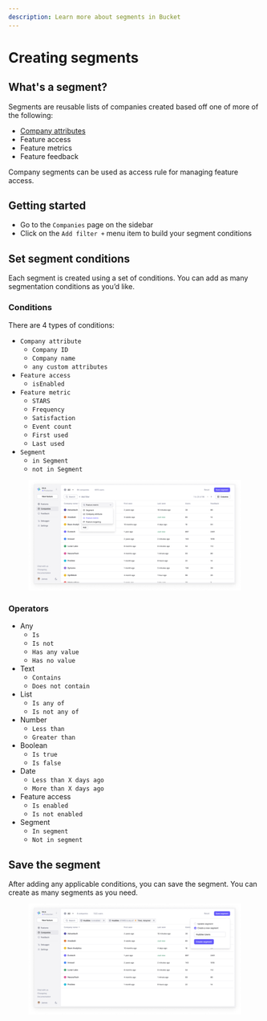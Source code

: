 ```yaml
---
description: Learn more about segments in Bucket
---
```


# Creating segments

## What's a segment?

Segments are reusable lists of companies created based off one of more of the following:

* [Company attributes](../../introduction/concepts/company.md#attributes)&#x20;
* Feature access
* Feature metrics
* Feature feedback

Company segments can be used as access rule for managing feature access.

## Getting started <a href="#get-started" id="get-started"></a>

* Go to the `Companies` page on the sidebar
* Click on the `Add filter +` menu item to build your segment conditions

## Set segment conditions

Each segment is created using a set of conditions. You can add as many segmentation conditions as you’d like.&#x20;

### Conditions

There are 4 types of conditions:

* `Company attribute`
  * `Company ID`
  * `Company name`
  * `any custom attributes`
* `Feature access`&#x20;
  * `isEnabled`
* `Feature metric`&#x20;
  * `STARS`
  * `Frequency`
  * `Satisfaction`
  * `Event count`
  * `First used`
  * `Last used`
* `Segment`&#x20;
  * `in Segment`
  * `not in Segment`

<figure><img src="../../.gitbook/assets/Set segment conditions-min.png" alt="Using feature filters to create segments"><figcaption></figcaption></figure>

### **Operators**

* Any
  * `Is`
  * `Is not`
  * `Has any value`
  * `Has no value`
* Text
  * `Contains`
  * `Does not contain`
* List
  * `Is any of`
  * `Is not any of`
* Number
  * `Less than`
  * `Greater than`
* Boolean
  * `Is true`
  * `Is false`
* Date
  * `Less than X days ago`
  * `More than X days ago`
* Feature access
  * `Is enabled`
  * `Is not enabled`
* Segment
  * `In segment`
  * `Not in segment`

## Save the segment

After adding any applicable conditions, you can save the segment. You can create as many segments as you need.

<figure><img src="../../.gitbook/assets/Save the segment-min.png" alt="Saving a segment"><figcaption></figcaption></figure>
